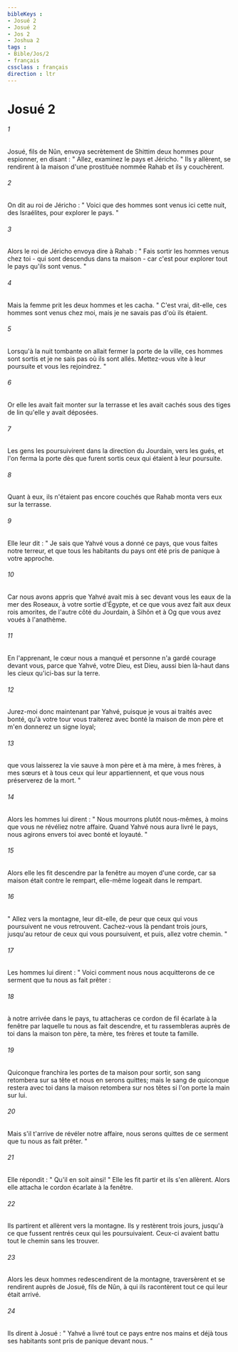 ```yaml
---
bibleKeys : 
- Josué 2
- Josué 2
- Jos 2
- Joshua 2
tags : 
- Bible/Jos/2
- français
cssclass : français
direction : ltr
---
```


# Josué 2

###### 1
Josué, fils de Nûn, envoya secrètement de Shittim deux hommes pour espionner, en disant : " Allez, examinez le pays et Jéricho. " Ils y allèrent, se rendirent à la maison d'une prostituée nommée Rahab et ils y couchèrent. 
###### 2
On dit au roi de Jéricho : " Voici que des hommes sont venus ici cette nuit, des Israélites, pour explorer le pays. " 
###### 3
Alors le roi de Jéricho envoya dire à Rahab : " Fais sortir les hommes venus chez toi - qui sont descendus dans ta maison - car c'est pour explorer tout le pays qu'ils sont venus. " 
###### 4
Mais la femme prit les deux hommes et les cacha. " C'est vrai, dit-elle, ces hommes sont venus chez moi, mais je ne savais pas d'où ils étaient. 
###### 5
Lorsqu'à la nuit tombante on allait fermer la porte de la ville, ces hommes sont sortis et je ne sais pas où ils sont allés. Mettez-vous vite à leur poursuite et vous les rejoindrez. " 
###### 6
Or elle les avait fait monter sur la terrasse et les avait cachés sous des tiges de lin qu'elle y avait déposées. 
###### 7
Les gens les poursuivirent dans la direction du Jourdain, vers les gués, et l'on ferma la porte dès que furent sortis ceux qui étaient à leur poursuite. 
###### 8
Quant à eux, ils n'étaient pas encore couchés que Rahab monta vers eux sur la terrasse. 
###### 9
Elle leur dit : " Je sais que Yahvé vous a donné ce pays, que vous faites notre terreur, et que tous les habitants du pays ont été pris de panique à votre approche. 
###### 10
Car nous avons appris que Yahvé avait mis à sec devant vous les eaux de la mer des Roseaux, à votre sortie d'Égypte, et ce que vous avez fait aux deux rois amorites, de l'autre côté du Jourdain, à Sihôn et à Og que vous avez voués à l'anathème. 
###### 11
En l'apprenant, le cœur nous a manqué et personne n'a gardé courage devant vous, parce que Yahvé, votre Dieu, est Dieu, aussi bien là-haut dans les cieux qu'ici-bas sur la terre. 
###### 12
Jurez-moi donc maintenant par Yahvé, puisque je vous ai traités avec bonté, qu'à votre tour vous traiterez avec bonté la maison de mon père et m'en donnerez un signe loyal; 
###### 13
que vous laisserez la vie sauve à mon père et à ma mère, à mes frères, à mes sœurs et à tous ceux qui leur appartiennent, et que vous nous préserverez de la mort. " 
###### 14
Alors les hommes lui dirent : " Nous mourrons plutôt nous-mêmes, à moins que vous ne révéliez notre affaire. Quand Yahvé nous aura livré le pays, nous agirons envers toi avec bonté et loyauté. " 
###### 15
Alors elle les fit descendre par la fenêtre au moyen d'une corde, car sa maison était contre le rempart, elle-même logeait dans le rempart. 
###### 16
" Allez vers la montagne, leur dit-elle, de peur que ceux qui vous poursuivent ne vous retrouvent. Cachez-vous là pendant trois jours, jusqu'au retour de ceux qui vous poursuivent, et puis, allez votre chemin. " 
###### 17
Les hommes lui dirent : " Voici comment nous nous acquitterons de ce serment que tu nous as fait prêter : 
###### 18
à notre arrivée dans le pays, tu attacheras ce cordon de fil écarlate à la fenêtre par laquelle tu nous as fait descendre, et tu rassembleras auprès de toi dans la maison ton père, ta mère, tes frères et toute ta famille. 
###### 19
Quiconque franchira les portes de ta maison pour sortir, son sang retombera sur sa tête et nous en serons quittes; mais le sang de quiconque restera avec toi dans la maison retombera sur nos têtes si l'on porte la main sur lui. 
###### 20
Mais s'il t'arrive de révéler notre affaire, nous serons quittes de ce serment que tu nous as fait prêter. " 
###### 21
Elle répondit : " Qu'il en soit ainsi! " Elle les fit partir et ils s'en allèrent. Alors elle attacha le cordon écarlate à la fenêtre. 
###### 22
Ils partirent et allèrent vers la montagne. Ils y restèrent trois jours, jusqu'à ce que fussent rentrés ceux qui les poursuivaient. Ceux-ci avaient battu tout le chemin sans les trouver. 
###### 23
Alors les deux hommes redescendirent de la montagne, traversèrent et se rendirent auprès de Josué, fils de Nûn, à qui ils racontèrent tout ce qui leur était arrivé. 
###### 24
Ils dirent à Josué : " Yahvé a livré tout ce pays entre nos mains et déjà tous ses habitants sont pris de panique devant nous. " 
